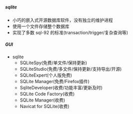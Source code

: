 ##### sqlite
- 小巧的嵌入式开源数据库软件，没有独立的维护进程
- 使用一个文件存储整个数据库
- 实现了多数 sql-92 的标准(transaction/trigger/复杂查询等)


##### GUI
- sqlite
    - SQLiteSpy(免费/单文件/保持更新)
    - SQLiteStudio(免费/多文件/保持更新/支持导出/开源)
    - SQLiteExpert(个人版免费)
    - SQLite Manager(免费/Firefox插件)
    - SqliteDeveloper(收费/功能丰富/更新及时)
    - SQLite Code Factory(收费)
    - SQLite Manager(收费)
    - Navicat for SQLite(收费)